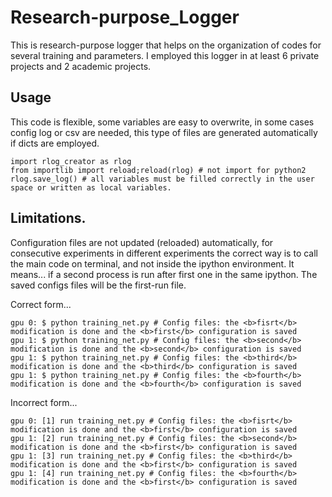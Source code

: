 # Research-purpose_Logger
This is research-purpose logger that helps on the organization of codes for several training and parameters. I employed this logger in at least 6 private projects and 2 academic projects.

## Usage

This code is flexible, some variables are easy to overwrite, in some cases config log or csv are needed, this type of files are generated automatically if dicts are employed.


```
import rlog_creator as rlog
from importlib import reload;reload(rlog) # not import for python2
rlog.save_log() # all variables must be filled correctly in the user space or written as local variables.
```

## Limitations.
Configuration files are not updated (reloaded) automatically, for consecutive experiments in different experiments the correct way is to call the main code on terminal, and not inside the ipython environment. It means... if a second process is run after first one in the same ipython. The saved configs files will be the first-run file.

Correct form...

```
gpu 0: $ python training_net.py # Config files: the <b>fisrt</b> modification is done and the <b>first</b> configuration is saved
gpu 1: $ python training_net.py # Config files: the <b>second</b> modification is done and the <b>second</b> configuration is saved
gpu 1: $ python training_net.py # Config files: the <b>third</b> modification is done and the <b>third</b> configuration is saved
gpu 1: $ python training_net.py # Config files: the <b>fourth</b> modification is done and the <b>fourth</b> configuration is saved
```

Incorrect form...

```
gpu 0: [1] run training_net.py # Config files: the <b>fisrt</b> modification is done and the <b>first</b> configuration is saved
gpu 1: [2] run training_net.py # Config files: the <b>second</b> modification is done and the <b>first</b> configuration is saved
gpu 1: [3] run training_net.py # Config files: the <b>third</b> modification is done and the <b>first</b> configuration is saved
gpu 1: [4] run training_net.py # Config files: the <b>fourth</b> modification is done and the <b>first</b> configuration is saved
```
